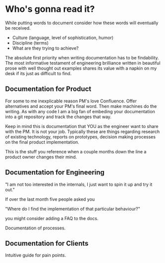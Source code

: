# Who's gonna read it?

While putting words to document consider how these words will eventually be received.

- Culture (language, level of sophistication, humor)
- Discipline (terms)
- What are they trying to achieve?

The absolute first priority when writing documentation has to be findability. The most informative testament of engineering brilliance written in beautiful prose with well thought out examples shares its value with a napkin on my desk if its just as difficult to find.

## Documentation for Product

For some to me inexplicable reason PM's love Confluence. Offer alternatives and accept your PM's final word. Then make machines do the writing. As with any code I am a big fan of embeding your documentation into a git repository and track the changes that way.

Keep in mind this is documentation that YOU as the engineer want to share with the PM. It is not your job. Typically these are things regarding research of existing technology, reports on prototypes, decision making processes on the final product implementation.

This is the stuff you reference when a couple months down the line a product owner changes their mind.

## Documentation for Engineering

"I am not too interested in the internals, I just want to spin it up and try it out."

If over the last month five people asked you

"Where do I find the implementation of that particular behaviour?"

you might consider adding a FAQ to the docs.

Documentation of processes.

## Documentation for Clients

Intuitive guide for pain points.
